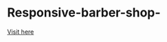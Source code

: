 # Responsive-barber-shop-

[Visit here](https://syedamir5560.github.io/Responsive-barber-shop-webpage/)
